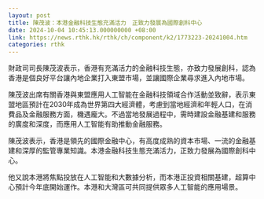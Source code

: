 ```yaml
---
layout: post
title: 陳茂波：本港金融科技生態充滿活力　正致力發展為國際創科中心
date: 2024-10-04 10:45:13.000000000 +08:00
link: https://news.rthk.hk/rthk/ch/component/k2/1773223-20241004.htm
categories: rthk
---
```


財政司司長陳茂波表示，香港有充滿活力的金融科技生態，亦致力發展創科，認為香港是個良好平台讓內地企業打入東盟市場，並讓國際企業尋求進入內地市場。

陳茂波出席有關香港與東盟應用人工智能在金融科技領域合作活動並致辭，表示東盟地區預計在2030年成為世界第四大經濟體，考慮到當地經濟和年輕人口，在消費品及金融服務方面，機遇龐大。不過當地發展過程中，需時建設金融基建和服務的廣度和深度，而應用人工智能有助推動金融服務。

陳茂波表示，香港是領先的國際金融中心，有高度成熟的資本市場、一流的金融基建和深厚的監管專業知識。本港金融科技生態充滿活力，正致力發展為國際創科中心。

他又說本港將焦點投放在人工智能和大數據分析，而本港正投資相關基建，超算中心預計今年底開始運作。本港和大灣區可共同提供眾多人工智能的應用場景。
